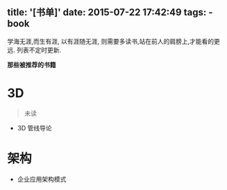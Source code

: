 title: '[书单]'
date: 2015-07-22 17:42:49
tags: 
    - book
---

学海无涯,而生有涯, 以有涯随无涯, 则需要多读书,站在前人的肩膀上,才能看的更远.
列表不定时更新.
<!--more-->

**那些被推荐的书籍**
# 3D

>未读
   * 3D 管线导论

# 架构
* 企业应用架构模式
